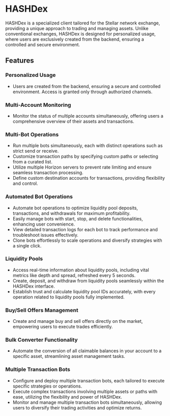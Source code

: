 # HASHDex

HASHDex is a specialized client tailored for the Stellar network exchange, providing a unique approach to trading and managing assets. Unlike conventional exchanges, HASHDex is designed for personalized usage, where users are exclusively created from the backend, ensuring a controlled and secure environment.

## Features

### Personalized Usage

- Users are created from the backend, ensuring a secure and controlled environment. Access is granted only through authorized channels.

### Multi-Account Monitoring

- Monitor the status of multiple accounts simultaneously, offering users a comprehensive overview of their assets and transactions.

### Multi-Bot Operations

- Run multiple bots simultaneously, each with distinct operations such as strict send or receive.
- Customize transaction paths by specifying custom paths or selecting from a curated list.
- Utilize multiple Horizon servers to prevent rate limiting and ensure seamless transaction processing.
- Define custom destination accounts for transactions, providing flexibility and control.

### Automated Bot Operations

- Automate bot operations to optimize liquidity pool deposits, transactions, and withdrawals for maximum profitability.
- Easily manage bots with start, stop, and delete functionalities, enhancing user convenience.
- View detailed transaction logs for each bot to track performance and troubleshoot issues effectively.
- Clone bots effortlessly to scale operations and diversify strategies with a single click.

### Liquidity Pools

- Access real-time information about liquidity pools, including vital metrics like depth and spread, refreshed every 5 seconds.
- Create, deposit, and withdraw from liquidity pools seamlessly within the HASHDex interface.
- Establish trust and calculate liquidity pool IDs accurately, with every operation related to liquidity pools fully implemented.

### Buy/Sell Offers Management

- Create and manage buy and sell offers directly on the market, empowering users to execute trades efficiently.

### Bulk Converter Functionality

- Automate the conversion of all claimable balances in your account to a specific asset, streamlining asset management tasks.

### Multiple Transaction Bots

- Configure and deploy multiple transaction bots, each tailored to execute specific strategies or operations.
- Execute complex transactions involving multiple assets or paths with ease, utilizing the flexibility and power of HASHDex.
- Monitor and manage multiple transaction bots simultaneously, allowing users to diversify their trading activities and optimize returns.

